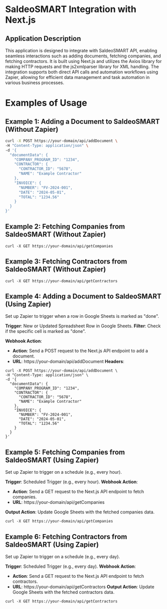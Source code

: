 # SaldeoSMART Integration with Next.js

## Application Description

This application is designed to integrate with SaldeoSMART API, enabling seamless interactions such as adding documents, fetching companies, and fetching contractors. It is built using Next.js and utilizes the Axios library for making HTTP requests and the js2xmlparser library for XML handling. The integration supports both direct API calls and automation workflows using Zapier, allowing for efficient data management and task automation in various business processes.


# Examples of Usage

## Example 1: Adding a Document to SaldeoSMART (Without Zapier)
```bash
curl -X POST https://your-domain/api/addDocument \
-H "Content-Type: application/json" \
-d '{
  "documentData": {
    "COMPANY_PROGRAM_ID": "1234",
    "CONTRACTOR": {
      "CONTRACTOR_ID": "5678",
      "NAME": "Example Contractor"
    },
    "INVOICE": {
      "NUMBER": "FV-2024-001",
      "DATE": "2024-05-01",
      "TOTAL": "1234.56"
    }
  }
}'
```
## Example 2: Fetching Companies from SaldeoSMART (Without Zapier)
```curl
curl -X GET https://your-domain/api/getCompanies
```
## Example 3: Fetching Contractors from SaldeoSMART (Without Zapier)
```curl
curl -X GET https://your-domain/api/getContractors
```
## Example 4: Adding a Document to SaldeoSMART (Using Zapier)

Set up Zapier to trigger when a row in Google Sheets is marked as "done".

**Trigger**: New or Updated Spreadsheet Row in Google Sheets.
**Filter**: Check if the specific cell is marked as "done".

**Webhook Action**:
- **Action**: Send a POST request to the Next.js API endpoint to add a document.
- **URL**: https://your-domain/api/addDocument
**Headers**:
```curl
curl -X POST https://your-domain/api/addDocument \
-H "Content-Type: application/json" \
-d '{
  "documentData": {
    "COMPANY_PROGRAM_ID": "1234",
    "CONTRACTOR": {
      "CONTRACTOR_ID": "5678",
      "NAME": "Example Contractor"
    },
    "INVOICE": {
      "NUMBER": "FV-2024-001",
      "DATE": "2024-05-01",
      "TOTAL": "1234.56"
    }
  }
}'
```

## Example 5: Fetching Companies from SaldeoSMART (Using Zapier)

Set up Zapier to trigger on a schedule (e.g., every hour).

**Trigger**: Scheduled Trigger (e.g., every hour).
**Webhook Action**:
 - **Action**: Send a GET request to the Next.js API endpoint to fetch companies.
 - **URL**: https://your-domain/api/getCompanies

**Output Action**:
Update Google Sheets with the fetched companies data.
```curl
curl -X GET https://your-domain/api/getCompanies
```

## Example 6: Fetching Contractors from SaldeoSMART (Using Zapier)

Set up Zapier to trigger on a schedule (e.g., every day).

 **Trigger**: Scheduled Trigger (e.g., every day).
 **Webhook Action**:
 - **Action**: Send a GET request to the Next.js API endpoint to fetch contractors.
 - **URL**: https://your-domain/api/getContractors
 **Output Action**:
 Update Google Sheets with the fetched contractors data.
 ```curl
curl -X GET https://your-domain/api/getContractors
```

